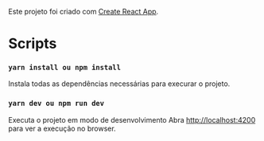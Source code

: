 Este projeto foi criado com [Create React App](https://github.com/facebook/create-react-app).


# Scripts

### `yarn install ou npm install`

Instala todas as dependências necessárias para execurar o projeto.

### `yarn dev ou npm run dev`

Executa o projeto em modo de desenvolvimento
Abra [http://localhost:4200](http://localhost:4200) para ver a execução no browser.
